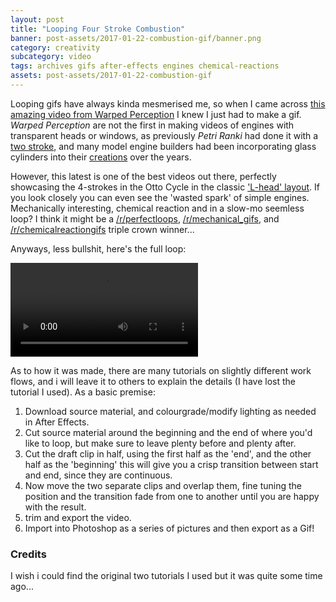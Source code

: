 ```yaml
---
layout: post
title: "Looping Four Stroke Combustion"
banner: post-assets/2017-01-22-combustion-gif/banner.png
category: creativity
subcategory: video
tags: archives gifs after-effects engines chemical-reactions
assets: post-assets/2017-01-22-combustion-gif
---
```


Looping gifs have always kinda mesmerised me, so when I came across [this amazing video from Warped Perception](https://www.youtube.com/watch?v=jdW1t8r8qYc) I knew I just had to make a gif. *Warped Perception* are not the first in making videos of engines with transparent heads or windows, as previously *Petri Ranki* had done it with a [two stroke](https://www.youtube.com/watch?v=BrWpF6YiSDs), and many model engine builders had been incorporating glass cylinders into their [creations](https://www.youtube.com/watch?v=6M9Yqctk_Tg) over the years.

However, this latest is one of the best videos out there, perfectly showcasing the 4-strokes in the Otto Cycle in the classic ['L-head' layout](https://en.wikipedia.org/wiki/Cam-in-block). If you look closely you can even see the 'wasted spark' of simple engines. Mechanically interesting, chemical reaction and in a slow-mo seemless loop? I think it might be a [/r/perfectloops](https://www.reddit.com/r/perfectloops/), [/r/mechanical_gifs](https://www.reddit.com/r/r/mechanical_gifs), and [/r/chemicalreactiongifs](https://www.reddit.com/r/chemicalreactiongifs) triple crown winner...

Anyways, less bullshit, here's the full loop:

<video autoplay loop>
  <source src= "{{site.url}}/{{page.assets}}/720p_compressed.mp4" type="video/mp4">
  <source src= "{{site.url}}/{{page.assets}}/720p_VP8_compressed.mkv" type="video/mp4">
  <source src= "{{site.url}}/{{page.assets}}/360p_compressed.mp4" type="video/mp4">
  Your browser does not support the video tag.
</video>

As to how it was made, there are many tutorials on slightly different work flows, and i will leave it to others to explain the details (I have lost the tutorial I used). As a basic premise:
1. Download source material, and colourgrade/modify lighting as needed in After Effects.
2. Cut source material around the beginning and the end of where you'd like to loop, but make sure to leave plenty before and plenty after.
3. Cut the draft clip in half, using the first half as the 'end', and the other half as the 'beginning' this will give you a crisp transition between start and end, since they are continuous.
4. Now move the two separate clips and overlap them, fine tuning the position and the transition fade from one to another until you are happy with the result.
5. trim and export the video.
6. Import into Photoshop as a series of pictures and then export as a Gif!

### Credits
I wish i could find the original two tutorials I used but it was quite some time ago...
